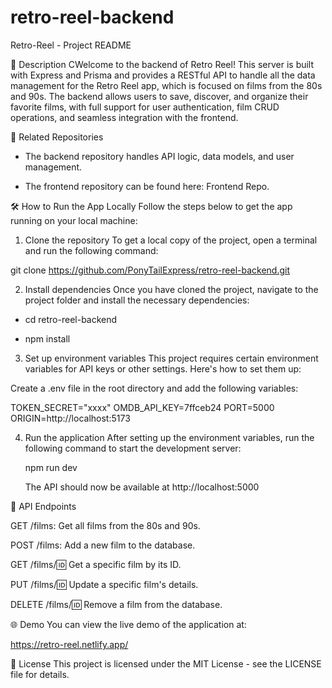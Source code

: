 # retro-reel-backend

Retro-Reel - Project README

🎵 Description
CWelcome to the backend of Retro Reel! This server is built with Express and Prisma and provides a RESTful API to handle all the data management for the Retro Reel app, which is focused on films from the 80s and 90s. The backend allows users to save, discover, and organize their favorite films, with full support for user authentication, film CRUD operations, and seamless integration with the frontend.

🔗 Related Repositories

- The backend repository handles API logic, data models, and user management.

- The frontend repository can be found here: Frontend Repo.

🛠️ How to Run the App Locally
Follow the steps below to get the app running on your local machine:

1. Clone the repository
   To get a local copy of the project, open a terminal and run the following command:

git clone https://github.com/PonyTailExpress/retro-reel-backend.git

2. Install dependencies
   Once you have cloned the project, navigate to the project folder and install the necessary dependencies:

- cd retro-reel-backend

- npm install

3. Set up environment variables
   This project requires certain environment variables for API keys or other settings. Here's how to set them up:

Create a .env file in the root directory and add the following variables:

TOKEN_SECRET="xxxx"
OMDB_API_KEY=7ffceb24
PORT=5000
ORIGIN=http://localhost:5173

4. Run the application
   After setting up the environment variables, run the following command to start the development server:

   npm run dev

   The API should now be available at http://localhost:5000

📡 API Endpoints

GET /films: Get all films from the 80s and 90s.

POST /films: Add a new film to the database.

GET /films/:id: Get a specific film by its ID.

PUT /films/:id: Update a specific film's details.

DELETE /films/:id: Remove a film from the database.

🌐 Demo
You can view the live demo of the application at:

https://retro-reel.netlify.app/

📝 License
This project is licensed under the MIT License - see the LICENSE file for details.
